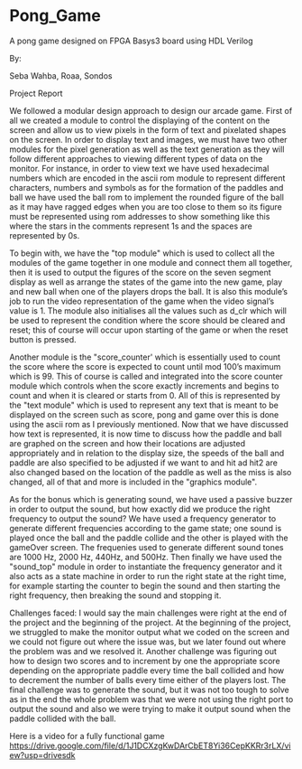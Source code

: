 # Pong_Game
A pong game designed on FPGA Basys3 board using HDL Verilog


By:

Seba Wahba, 
Roaa,
Sondos


Project Report

We followed a modular design approach to design our arcade game. First of all we created a module to control the displaying of the content on the screen and allow us to view pixels in the form of text and pixelated shapes on the screen. In order to display text and images, we must have two other modules for the pixel generation as well as the text generation as they will follow different approaches to viewing different types of data on the monitor. For instance, in order to view text we have used hexadecimal numbers which are encoded in the ascii rom module to represent different characters, numbers and symbols as for the formation of the paddles and ball we have used the ball rom to implement the rounded figure of the ball as it may have ragged edges when you are too close to them so its figure must be represented using rom addresses to show something like this where the stars in the comments represent 1s and the spaces are represented by 0s.

To begin with, we have the "top module" which is used to collect all the modules of the game together in one module and connect them all together, then it is used to output the figures of the score on the seven segment display as well as arrange the states of the game into the new game, play and new ball when one of the players drops the ball. It is also this module’s job to run the video representation of the game when the video signal’s value is 1.  The module also initialises all the values such as d_clr which will be used to represent the condition where the score should be cleared and reset; this of course will occur upon starting of the game or when the reset button is pressed.
	
Another module is the "score_counter' which is essentially used to count the score where the score is expected to count until mod 100’s maximum which is 99. This of course is called and integrated into the score counter module which controls when the score exactly increments and begins to count and when it is cleared or starts from 0. All of this is represented by the "text module" which is used to represent any text that is meant to be displayed on the screen such as score, pong and game over this is done using the ascii rom as I previously mentioned. Now that we have discussed how text is represented, it is now time to discuss how the paddle and ball are graphed on the screen and how their locations are adjusted appropriately and in relation to the display size, the speeds of the ball and paddle are also specified to be adjusted if we want to and hit ad hit2 are also changed based on the location of the paddle as well as the miss is also changed, all of that and more is included in the "graphics module".

As for the bonus which is generating sound, we have used a passive buzzer in order to output the sound, but how exactly did we produce the right frequency to output the sound? We have used a frequency generator to generate different frequencies according to the game state; one sound is played once the ball and the paddle collide and the other is played with the gameOver screen. The frequenies used to generate different sound tones are 1000 Hz, 2000 Hz, 440Hz, and 500Hz. Then finally we have used the "sound_top" module in order to instantiate the frequency generator and it also acts as a state machine in  order to run the right state at the right time, for example starting the counter to begin the sound and then starting the right frequency, then breaking the sound and stopping it.

Challenges faced: I would say the main challenges were right at the end of the project and the beginning of the project. At the beginning of the project, we struggled to make the monitor output what we coded on the screen and we could not figure out where the issue was, but we later found out where the problem was and we resolved it. Another challenge was figuring out how to design two scores and to increment by one the appropriate score depending on the appropriate paddle every time the ball collided and how to decrement the number of balls every time either of the players lost. The final challenge was to generate the sound, but it was not too tough to solve as in the end the whole problem was that we were not using the right port to output the sound and also we were trying to make it output sound when the paddle collided with the ball.

Here is a video for a fully functional game https://drive.google.com/file/d/1J1DCXzgKwDArCbET8Yi36CepKKRr3rLX/view?usp=drivesdk

